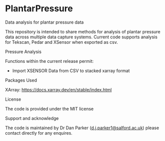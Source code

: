 # PlantarPressure
Data analysis for plantar pressure data 

This repository is intended to share methods for analysis of plantar pressure data across multiple data capture systems. Current code supports analysis for Tekscan, Pedar and XSensor when exported as csv.

Pressure Analysis

Functions within the current release permit:

* Import XSENSOR Data from CSV to stacked xarray format



Packages Used

XArray: https://docs.xarray.dev/en/stable/index.html

License

The code is provided under the MIT license 

Support and acknowledge

The code is maintained by Dr Dan Parker (d.j.parker1@salford.ac.uk) please contact directly for any enquires. 
